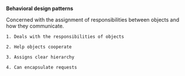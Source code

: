 **Behavioral design patterns**

Concerned with the assignment of responsibilities between objects and how they communicate.

`1. Deals with the responsibilities of objects`

`2. Help objects cooperate`

`3. Assigns clear hierarchy`

`4. Can encapsulate requests`